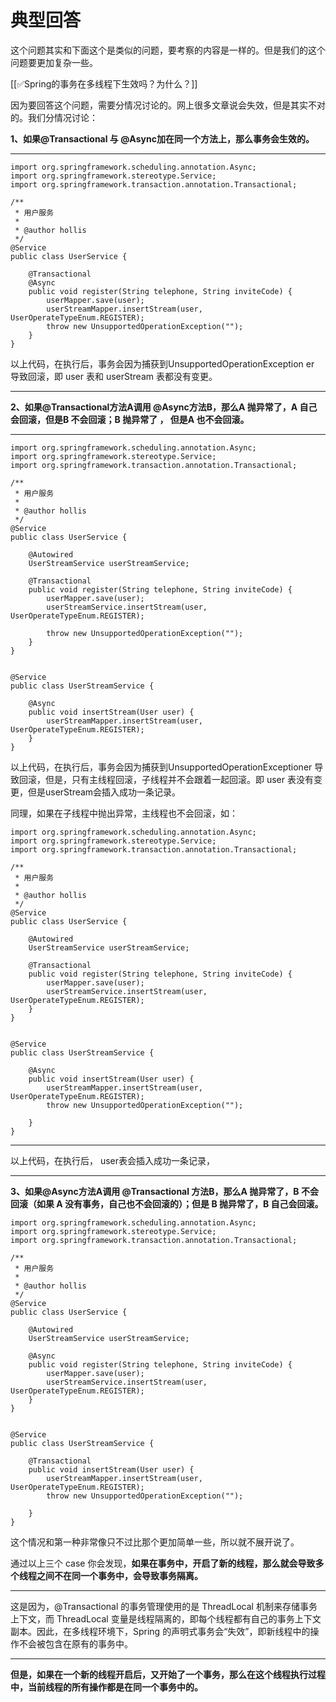 # 典型回答


这个问题其实和下面这个是类似的问题，要考察的内容是一样的。但是我们的这个问题要更加复杂一些。



[[✅Spring的事务在多线程下生效吗？为什么？]]



因为要回答这个问题，需要分情况讨论的。网上很多文章说会失效，但是其实不对的。我们分情况讨论：



**1、如果@Transactional 与 @Async加在同一个方法上，那么事务会生效的。**

****

```plain
import org.springframework.scheduling.annotation.Async;
import org.springframework.stereotype.Service;
import org.springframework.transaction.annotation.Transactional;

/**
 * 用户服务
 *
 * @author hollis
 */
@Service
public class UserService {

    @Transactional
    @Async
    public void register(String telephone, String inviteCode) {
        userMapper.save(user);
        userStreamMapper.insertStream(user, UserOperateTypeEnum.REGISTER);
        throw new UnsupportedOperationException("");
    }
}

```



以上代码，在执行后，事务会因为捕获到UnsupportedOperationException er 导致回滚，即 user 表和 userStream 表都没有变更。

****

**2、如果@Transactional方法A调用 @Async方法B，那么A 抛异常了，A 自己会回滚，但是B 不会回滚；B 抛异常了 ， 但是A 也不会回滚。**

****

```plain
import org.springframework.scheduling.annotation.Async;
import org.springframework.stereotype.Service;
import org.springframework.transaction.annotation.Transactional;

/**
 * 用户服务
 *
 * @author hollis
 */
@Service
public class UserService {

    @Autowired
    UserStreamService userStreamService;

    @Transactional
    public void register(String telephone, String inviteCode) {
        userMapper.save(user);
        userStreamService.insertStream(user, UserOperateTypeEnum.REGISTER);
        
        throw new UnsupportedOperationException("");
    }
}


@Service
public class UserStreamService {

    @Async
    public void insertStream(User user) {
        userStreamMapper.insertStream(user, UserOperateTypeEnum.REGISTER);
    }
}
```



以上代码，在执行后，事务会因为捕获到UnsupportedOperationExceptioner 导致回滚，但是，只有主线程回滚，子线程并不会跟着一起回滚。即 user 表没有变更，但是userStream会插入成功一条记录。



同理，如果在子线程中抛出异常，主线程也不会回滚，如：



```plain
import org.springframework.scheduling.annotation.Async;
import org.springframework.stereotype.Service;
import org.springframework.transaction.annotation.Transactional;

/**
 * 用户服务
 *
 * @author hollis
 */
@Service
public class UserService {

    @Autowired
    UserStreamService userStreamService;

    @Transactional
    public void register(String telephone, String inviteCode) {
        userMapper.save(user);
        userStreamService.insertStream(user, UserOperateTypeEnum.REGISTER);
    }
}


@Service
public class UserStreamService {

    @Async
    public void insertStream(User user) {
        userStreamMapper.insertStream(user, UserOperateTypeEnum.REGISTER);
        throw new UnsupportedOperationException("");

    }
}
```

****

以上代码，在执行后， user表会插入成功一条记录，

****

**3、如果@Async方法A调用 @Transactional 方法B，那么A 抛异常了，B 不会回滚（如果 A 没有事务，自己也不会回滚的）；但是 B 抛异常了，B 自己会回滚。**



```plain
import org.springframework.scheduling.annotation.Async;
import org.springframework.stereotype.Service;
import org.springframework.transaction.annotation.Transactional;

/**
 * 用户服务
 *
 * @author hollis
 */
@Service
public class UserService {

    @Autowired
    UserStreamService userStreamService;

    @Async
    public void register(String telephone, String inviteCode) {
        userMapper.save(user);
        userStreamService.insertStream(user, UserOperateTypeEnum.REGISTER);
    }
}


@Service
public class UserStreamService {

    @Transactional
    public void insertStream(User user) {
        userStreamMapper.insertStream(user, UserOperateTypeEnum.REGISTER);
        throw new UnsupportedOperationException("");

    }
}
```



这个情况和第一种非常像只不过比那个更加简单一些，所以就不展开说了。



通过以上三个 case 你会发现，**如果在事务中，开启了新的线程，那么就会导致多个线程之间不在同一个事务中，会导致事务隔离。**

****

这是因为，@Transactional 的事务管理使用的是 ThreadLocal 机制来存储事务上下文，而 ThreadLocal 变量是线程隔离的，即每个线程都有自己的事务上下文副本。因此，在多线程环境下，Spring 的声明式事务会“失效”，即新线程中的操作不会被包含在原有的事务中。

****

**但是，如果在一个新的线程开启后，又开始了一个事务，那么在这个线程执行过程中，当前线程的所有操作都是在同一个事务中的。**

